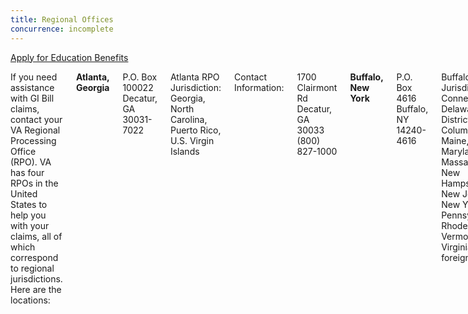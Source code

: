 ```yaml
---
title: Regional Offices
concurrence: incomplete
---
```


<div class="main" role="main" markdown="0">

<div class="action-bar">
  <div class="row">
    <div class="small-12 columns">
      <a class="usa-button-primary" href="/education/apply-for-education-benefits/">Apply for Education Benefits</a>
    </div>
  </div>
</div>

<div class="section one" markdown="0">
<div class="primary" markdown="0">
<div class="row" markdown="0">
<div class="small-12 columns" markdown="1">

If you need assistance with GI Bill claims, contact your VA Regional Processing Office (RPO). VA has four RPOs in the United States to help you with your claims, all of which correspond to regional jurisdictions. Here are the locations:

**Atlanta, Georgia**

P.O. Box 100022
Decatur, GA
30031-7022

Atlanta RPO Jurisdiction:
Georgia, North Carolina, Puerto Rico, U.S. Virgin Islands

Contact Information:

1700 Clairmont Rd
Decatur, GA 30033
(800) 827-1000

**Buffalo, New York**

P.O. Box 4616
Buffalo, NY 14240-4616

Buffalo RPO Jurisdiction:
Connecticut, Delaware, District of Columbia, Maine, Maryland, Massachusetts, New Hampshire, New Jersey, New York, Pennsylvania, Rhode Island, Vermont, Virginia, foreign schools

Contact Information:

130 S Elmwood Ave #601
Buffalo, NY 14202

(716) 857-3159

**Muskogee, Oklahoma**

P.O. Box 8888
Muskogee, OK
74402-8888

Muskogee RPO Jurisdiction:
Alabama, Alaska, Arizona, Arkansas, California, Florida, Hawaii, Idaho, Louisiana, Mississippi, New Mexico, Nevada, Oklahoma, South Carolina, Texas, Utah, Washington, Trust Territories/Philippines

Contact Information:

125 S Main St.
Muskogee, OK 74401

(800) 827-1000

**St. Louis, Missouri**

P.O. Box 66830
St. Louis, MO
63166-6830

St. Louis RPO Jurisdiction:
Colorado, Illinois, Indiana, Iowa, Kansas, Kentucky, Michigan, Minnesota, Missouri, Montana, Nebraska, North Dakota, Ohio, South Dakota, Tennessee, Wisconsin, West Virginia, Wyoming

Contact Information:

400 S 18th St. 
St. Louis, MO 63103

(800) 827-1000

[MAP](http://www.benefits.va.gov/gibill/regional_processing.asp)


</div>
</div>
</div>


</div>
